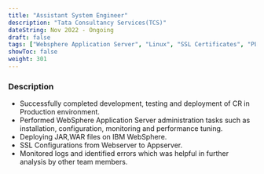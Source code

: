 ```yaml
---
title: "Assistant System Engineer"
description: "Tata Consultancy Services(TCS)"
dateString: Nov 2022 - Ongoing
draft: false
tags: ["Websphere Application Server", "Linux", "SSL Certificates", "PL/SQL", "Jenkins", "Tortoise SVN", "IBM Integration Desginer","Load Balancing","Oracle SQL Developer","Java"]
showToc: false
weight: 301
--- 
```


### Description

- Successfully completed development, testing and deployment of CR in Production environment.
- Performed WebSphere Application Server administration tasks such as installation, configuration, monitoring and performance tuning.
- Deploying JAR,WAR files on IBM WebSphere.
- SSL Configurations from Webserver to Appserver.
- Monitored logs and identified errors which was helpful in further analysis by other team members.